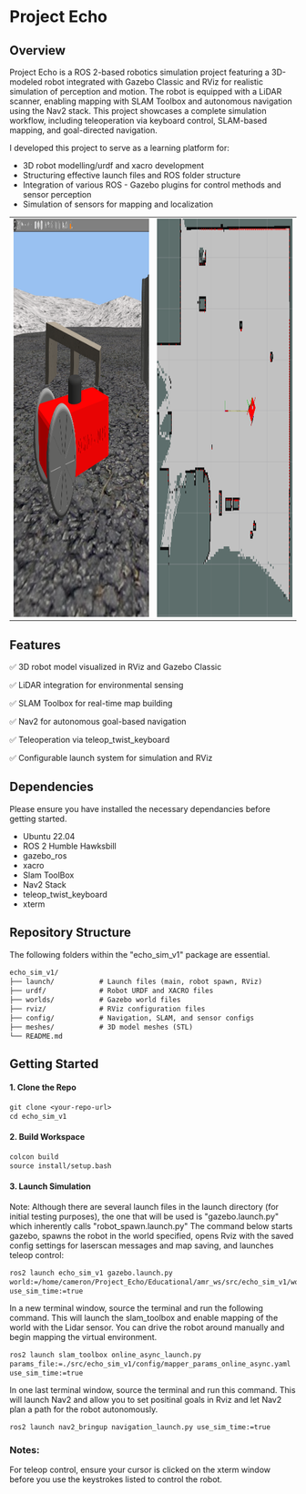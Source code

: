 # Project Echo

## Overview
Project Echo is a ROS 2-based robotics simulation project featuring a 3D-modeled robot integrated with Gazebo Classic and RViz for realistic simulation of perception and motion. The robot is equipped with a LiDAR scanner, enabling mapping with SLAM Toolbox and autonomous navigation using the Nav2 stack. This project showcases a complete simulation workflow, including teleoperation via keyboard control, SLAM-based mapping, and goal-directed navigation.

I developed this project to serve as a learning platform for:
- 3D robot modelling/urdf and xacro development
- Structuring effective launch files and ROS folder structure
- Integration of various ROS - Gazebo plugins for control methods and sensor perception
- Simulation of sensors for mapping and localization


<table>
  <tr>
    <td><img src="assets/Screenshot from 2025-08-16 23-43-31.png" height = "700" width = "540"></td>
    <td><img src="assets/Screenshot from 2025-09-02 12-32-51.png" height = "700" width = "540"></td>
  </tr>
</table>


## Features
✅ 3D robot model visualized in RViz and Gazebo Classic

✅ LiDAR integration for environmental sensing

✅ SLAM Toolbox for real-time map building

✅ Nav2 for autonomous goal-based navigation

✅ Teleoperation via teleop_twist_keyboard

✅ Configurable launch system for simulation and RViz

## Dependencies
Please ensure you have installed the necessary dependancies before getting started.
- Ubuntu 22.04
- ROS 2 Humble Hawksbill
- gazebo_ros
- xacro
- Slam ToolBox
- Nav2 Stack
- teleop_twist_keyboard
- xterm

## Repository Structure
The following folders within the "echo_sim_v1" package are essential.
```plaintext
echo_sim_v1/
├── launch/           # Launch files (main, robot spawn, RViz)
├── urdf/             # Robot URDF and XACRO files
├── worlds/           # Gazebo world files
├── rviz/             # RViz configuration files
├── config/           # Navigation, SLAM, and sensor configs
├── meshes/           # 3D model meshes (STL)
└── README.md
```
## Getting Started
#### 1. Clone the Repo
```plaintext
git clone <your-repo-url>
cd echo_sim_v1
```

#### 2. Build Workspace
```plaintext
colcon build
source install/setup.bash
```
#### 3. Launch Simulation
Note: Although there are several launch files in the launch directory (for initial testing purposes), the one that will be used is "gazebo.launch.py" which inherently calls "robot_spawn.launch.py"
The command below starts gazebo, spawns the robot in the world specified, opens Rviz with the saved config settings for laserscan messages and map saving, and launches teleop control:
```plaintext
ros2 launch echo_sim_v1 gazebo.launch.py   world:=/home/cameron/Project_Echo/Educational/amr_ws/src/echo_sim_v1/worlds/obstacles_1.world use_sim_time:=true
```
In a new terminal window, source the terminal and run the following command. This will launch the slam_toolbox and enable mapping of the world with the Lidar sensor. You can drive the robot around manually and begin mapping the virtual environment. 
```plainttext
ros2 launch slam_toolbox online_async_launch.py params_file:=./src/echo_sim_v1/config/mapper_params_online_async.yaml use_sim_time:=true
```
In one last terminal window, source the terminal and run this command. This will launch Nav2 and allow you to set positinal goals in Rviz and let Nav2 plan a path for the robot autonomously.
```plaintext
ros2 launch nav2_bringup navigation_launch.py use_sim_time:=true
```

### Notes:
For teleop control, ensure your cursor is clicked on the xterm window before you use the keystrokes listed to control the robot.

